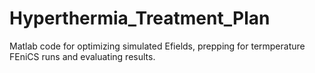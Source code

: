 # Hyperthermia_Treatment_Plan
Matlab code for optimizing simulated Efields, prepping for termperature FEniCS runs and evaluating results. 
